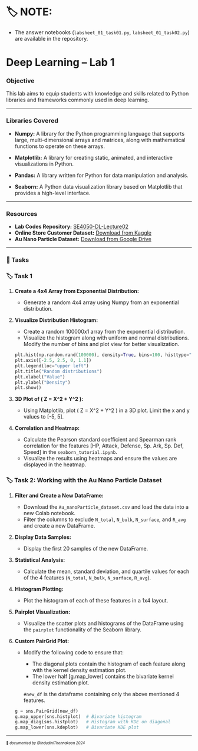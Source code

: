 
# 🏷️ NOTE:
- The answer notebooks (`labsheet_01_task01.py`, `labsheet_01_task02.py`) are available in the repository.


# Deep Learning – Lab 1
### Objective

This lab aims to equip students with knowledge and skills related to Python libraries and frameworks commonly used in deep learning.

---

### Libraries Covered

- **Numpy:** A library for the Python programming language that supports large, multi-dimensional arrays and matrices, along with mathematical functions to operate on these arrays.

- **Matplotlib:** A library for creating static, animated, and interactive visualizations in Python.

- **Pandas:** A library written for Python for data manipulation and analysis.

- **Seaborn:** A Python data visualization library based on Matplotlib that provides a high-level interface.

---

### Resources

- **Lab Codes Repository:** [SE4050-DL-Lecture02](https://github.com/jeewaka-p/SE4050-DL-Lecture02)
- **Online Store Customer Dataset:** [Download from Kaggle](https://www.kaggle.com/datasets/mountboy/online-store-customer-data?resource=download)
- **Au Nano Particle Dataset:** [Download from Google Drive](https://drive.google.com/drive/folders/1_6-GpmILQB4-8rMf5oW604pP1Nx54dYx?usp=sharing)

---

### 🚀 Tasks

### 🏷️ Task 1

1. **Create a 4x4 Array from Exponential Distribution:**
   - Generate a random 4x4 array using Numpy from an exponential distribution.

2. **Visualize Distribution Histogram:**
   - Create a random 100000x1 array from the exponential distribution.
   - Visualize the histogram along with uniform and normal distributions. Modify the number of bins and plot view for better visualization.

   ```python
   plt.hist(np.random.rand(100000), density=True, bins=100, histtype="step", color="blue", label="rand")
   plt.axis([-2.5, 2.5, 0, 1.1])
   plt.legend(loc="upper left")
   plt.title("Random distributions")
   plt.xlabel("Value")
   plt.ylabel("Density")
   plt.show()

3. **3D Plot of \( Z = X^2 + Y^2 \):**
   - Using Matplotlib, plot \( Z = X^2 + Y^2 \) in a 3D plot. Limit the x and y values to [-5, 5].

4. **Correlation and Heatmap:**
   - Calculate the Pearson standard coefficient and Spearman rank correlation for the features [HP, Attack, Defense, Sp. Ark, Sp. Def, Speed] in the `seaborn_tutorial.ipynb`.
   - Visualize the results using heatmaps and ensure the values are displayed in the heatmap.

### 🏷️ Task 2: Working with the Au Nano Particle Dataset

1. **Filter and Create a New DataFrame:**
   - Download the `Au_nanoParticle_dataset.csv` and load the data into a new Colab notebook.
   - Filter the columns to exclude `N_total`, `N_bulk`, `N_surface`, and `R_avg` and create a new DataFrame.

2. **Display Data Samples:**
   - Display the first 20 samples of the new DataFrame.

3. **Statistical Analysis:**
   - Calculate the mean, standard deviation, and quartile values for each of the 4 features (`N_total`, `N_bulk`, `N_surface`, `R_avg`).

4. **Histogram Plotting:**
   - Plot the histogram of each of these features in a 1x4 layout.

5. **Pairplot Visualization:**
   - Visualize the scatter plots and histograms of the DataFrame using the `pairplot` functionality of the Seaborn library.

6. **Custom PairGrid Plot:**
   - Modify the following code to ensure that:
     - The diagonal plots contain the histogram of each feature along with the kernel density estimation plot.
     - The lower half [g.map_lower] contains the bivariate kernel density estimation plot.

      `#new_df` is the dataframe containing only the above mentioned 4 features.

   ```python
   g = sns.PairGrid(new_df)
   g.map_upper(sns.histplot)  # Bivariate histogram
   g.map_diag(sns.histplot)   # Histogram with KDE on diagonal
   g.map_lower(sns.kdeplot)   # Bivariate KDE plot

___________     
<sub><sup>📌 *documented by @IndudiniThennakoon 2024* </sup></sub>


